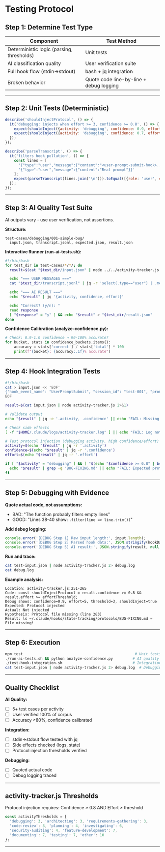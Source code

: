 # Testing Protocol

## Step 1: Determine Test Type

| Component | Test Method |
|-----------|-------------|
| Deterministic logic (parsing, thresholds) | Unit tests |
| AI classification quality | User verification suite |
| Full hook flow (stdin→stdout) | bash + jq integration |
| Broken behavior | Quote code line-by-line + debug logging |

---

## Step 2: Unit Tests (Deterministic)

```javascript
describe('shouldInjectProtocol', () => {
  it('debugging: injects when effort >= 3, confidence >= 0.8', () => {
    expect(shouldInject({activity: 'debugging', confidence: 0.9, effort: 5})).toBe(true);
    expect(shouldInject({activity: 'debugging', confidence: 0.7, effort: 5})).toBe(false);
  });
});

describe('parseTranscript', () => {
  it('filters hook pollution', () => {
    const lines = [
      '{"type":"user","message":{"content":"<user-prompt-submit-hook>...</user-prompt-submit-hook>"}}',
      '{"type":"user","message":{"content":"Real prompt"}}'
    ];
    expect(parseTranscript(lines.join('\n'))).toEqual([{role: 'user', content: 'Real prompt'}]);
  });
});
```

---

## Step 3: AI Quality Test Suite

AI outputs vary - use user verification, not assertions.

**Structure:**
```
test-cases/debugging/001-simple-bug/
  input.json, transcript.jsonl, expected.json, result.json
```

**Interactive Runner (run-ai-tests.sh):**
```bash
#!/bin/bash
for test_dir in test-cases/*/*/; do
  result=$(cat "$test_dir/input.json" | node ../../activity-tracker.js 2>/dev/null)

  echo "=== USER MESSAGES ==="
  cat "$test_dir/transcript.jsonl" | jq -r 'select(.type=="user") | .message.content'

  echo "=== AI RESULT ==="
  echo "$result" | jq '{activity, confidence, effort}'

  echo "Correct? (y/n): "
  read response
  [ "$response" = "y" ] && echo "$result" > "$test_dir/result.json"
done
```

**Confidence Calibration (analyze-confidence.py):**
```python
# Check: 0.9-1.0 confidence → 90-100% accurate?
for bucket, stats in confidence_buckets.items():
    accuracy = stats['correct'] / stats['total'] * 100
    print(f"{bucket}: {accuracy:.1f}% accurate")
```

---

## Step 4: Hook Integration Tests

```bash
#!/bin/bash
cat > input.json << 'EOF'
{"hook_event_name": "UserPromptSubmit", "session_id": "test-001", "prompt": "Fix auth bug", "transcript_path": "/tmp/empty.jsonl"}
EOF

result=$(cat input.json | node activity-tracker.js 2>&1)

# Validate output
echo "$result" | jq -e '.activity, .confidence' || echo "FAIL: Missing fields"

# Check side effects
[ -f "$HOME/.claude/logs/activity-tracker.log" ] || echo "FAIL: Log not created"

# Test protocol injection (debugging activity, high confidence/effort)
activity=$(echo "$result" | jq -r '.activity')
confidence=$(echo "$result" | jq -r '.confidence')
effort=$(echo "$result" | jq -r '.effort')

if [ "$activity" = "debugging" ] && [ "$(echo "$confidence >= 0.8" | bc)" -eq 1 ] && [ "$effort" -ge 3 ]; then
  echo "$result" | grep -q "BUG-FIXING.md" || echo "FAIL: Expected protocol injection"
fi
```

---

## Step 5: Debugging with Evidence

**Quote actual code, not assumptions:**
- BAD: "The function probably filters empty lines"
- GOOD: "Lines 38-40 show: `.filter(line => line.trim())`"

**Add debug logging:**
```javascript
console.error('[DEBUG Step 1] Raw input length:', input.length);
console.error('[DEBUG Step 2] Parsed hook data:', JSON.stringify(hookData, null, 2));
console.error('[DEBUG Step 5] AI result:', JSON.stringify(result, null, 2));
```

**Run and trace:**
```bash
cat test-input.json | node activity-tracker.js 2> debug.log
cat debug.log
```

**Example analysis:**
```
Location: activity-tracker.js:251-265
Code: const shouldInjectProtocol = result.confidence >= 0.8 && result.effort >= effortThreshold;
Debug shows: confidence=0.9, effort=5, threshold=3, shouldInject=true
Expected: Protocol injected
Actual: Not injected
Hypothesis: Protocol file missing (line 283)
Result: ls ~/.claude/hooks/state-tracking/protocols/BUG-FIXING.md → File missing!
```

---

## Step 6: Execution

```bash
npm test                                                   # Unit tests
./run-ai-tests.sh && python analyze-confidence.py         # AI quality
./test-hook-integration.sh                                # Integration
cat test-input.json | node activity-tracker.js 2> debug.log  # Debugging
```

---

## Quality Checklist

**AI Quality:**
- [ ] 5+ test cases per activity
- [ ] User verified 100% of corpus
- [ ] Accuracy ≥80%, confidence calibrated

**Integration:**
- [ ] stdin→stdout flow tested with jq
- [ ] Side effects checked (logs, state)
- [ ] Protocol injection thresholds verified

**Debugging:**
- [ ] Quoted actual code
- [ ] Debug logging traced

---

## activity-tracker.js Thresholds

Protocol injection requires: Confidence ≥ 0.8 AND Effort ≥ threshold

```javascript
const activityThresholds = {
  'debugging': 3, 'architecting': 3, 'requirements-gathering': 3,
  'code-review': 3, 'planning': 4, 'investigating': 6,
  'security-auditing': 4, 'feature-development': 7,
  'documenting': 7, 'testing': 7, 'other': 10
};
```

---
